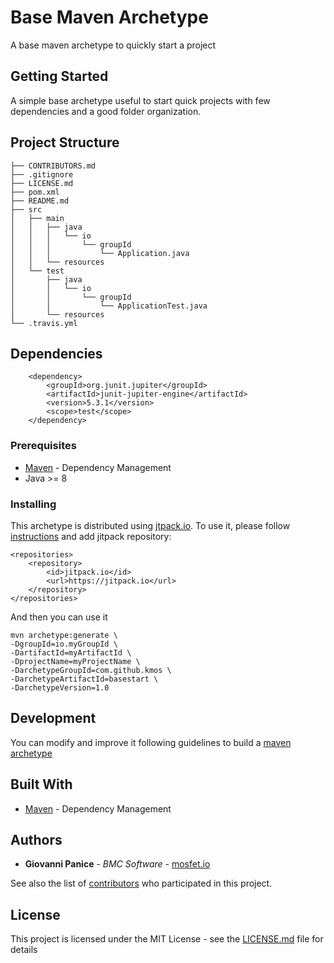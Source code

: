 # Base Maven Archetype

A base maven archetype to quickly start a project

## Getting Started

A simple base archetype useful to start quick projects with few dependencies and a good
folder organization.

## Project Structure

```
├── CONTRIBUTORS.md
├── .gitignore
├── LICENSE.md
├── pom.xml
├── README.md
├── src
│   ├── main
│   │   ├── java
│   │   │   └── io
│   │   │       └── groupId
│   │   │           └── Application.java
│   │   └── resources
│   └── test
│       ├── java
│       │   └── io
│       │       └── groupId
│       │           └── ApplicationTest.java
│       └── resources
└── .travis.yml

```

## Dependencies

```
    <dependency>
        <groupId>org.junit.jupiter</groupId>
        <artifactId>junit-jupiter-engine</artifactId>
        <version>5.3.1</version>
        <scope>test</scope>
    </dependency>
```

### Prerequisites

* [Maven](https://maven.apache.org/) - Dependency Management
* Java >= 8

### Installing

This archetype is distributed using [jtpack.io](https://jitpack.io/). To use it,
please follow [instructions](https://jitpack.io/) and add jitpack repository:

```
<repositories>
    <repository>
        <id>jitpack.io</id>
        <url>https://jitpack.io</url>
    </repository>
</repositories>
```

And then you can use it

```
mvn archetype:generate \
-DgroupId=io.myGroupId \
-DartifactId=myArtifactId \
-DprojectName=myProjectName \
-DarchetypeGroupId=com.github.kmos \
-DarchetypeArtifactId=basestart \
-DarchetypeVersion=1.0 
```

## Development

You can modify and improve it following guidelines to build a [maven archetype](https://maven.apache.org/guides/mini/guide-creating-archetypes.html)

## Built With

* [Maven](https://maven.apache.org/) - Dependency Management

## Authors

* **Giovanni Panice** - *BMC Software* - [mosfet.io](https://mosfet.io)

See also the list of [contributors](CONTRIBUTORS.md) who participated in this project.

## License

This project is licensed under the MIT License - see the [LICENSE.md](LICENSE.md) file for details

